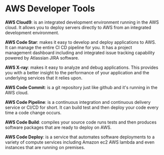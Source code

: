 # AWS Developer Tools

**AWS Cloud9**: is an integrated development environment running in the AWS cloud.
It allows you to deploy servers directly to AWS from an integrated development environment.

**AWS Code Star**: makes it easy to develop and deploy applications to AWS. It can manage the entire CI CD pipeline for you. It has a project management dashboard including and integrated issue tracking capability powered by Atlassian JIRA software. 

**AWS X-ray**: makes it easy to analyze and debug applications. This provides you with a better insight to the performance of your application and the underlying services that it relies upon.

**AWS Code Commit**: is a git repository just like github and it's running in the AWS cloud. 

**AWS Code Pipeline**: is a continuous integration and continuous delivery service or CI/CD for short. It can build test and then deploy your code every time a code change occurs. 

**AWS Code Build**: compiles your source code runs tests and then produces software packages that are ready to deploy on AWS.

**AWS Code Deploy**: is a service that automates software deployments to a variety of compute services including Amazon ec2 AWS lambda and even instances that are running on premises. 






